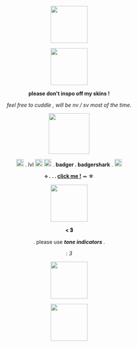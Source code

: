 <p align="center">
<img width="100" src="https://i.pinimg.com/originals/81/41/23/8141237eb5cab0eb891f81034ef347d4.gif">
</p>

<p align="center">
  <img width="100" src="https://gifcity.carrd.co/assets/images/gallery56/1e005f18.png?v=dc8076d6">
</p>

<p align="center">
<b> please don't inspo off my skins ! </b>
</p>
<p align="center">
<i> feel free to cuddle , will be nv / sv most of the time. </i>
</p>


<p align="center">
  <img width="110" src="https://pixelcat.neocities.org/stamp_mimikyu.png">
</p>

<p align="center">
  <img width="20" src="https://nukochannel.neocities.org/NukoImg/Activities/Dance/nukoSpin.gif"> . lvl <img width="20" src="https://nukochannel.neocities.org/NukoImg/Sets/Signs/HeartNumbers/nukoHeartNumber1.gif"> <img width="20" src="https://nukochannel.neocities.org/NukoImg/Sets/Signs/HeartNumbers/nukoHeartNumber6.gif"> . <b>badger . badgershark</b> . <img width="20" src=https://nukochannel.neocities.org/NukoImg/Reactions/Happy/nukoYippee.gif>
</p>
<p align="center">
  <b>⟡ . . . <a href="https://badgersharksintro.carrd.co/">click me !</a> ꕀ ☆</b>
</p>

<p align="center">
  <img width="100" src="https://adriansblinkiecollection.neocities.org/stamps/d65.png">

  <p align="center">
<b>< 𝟑</b>
</p>

<p align="center">
  . please use <b><i> tone indicators </i></b> .
</p>

<p align="center">
<i> : 3 </i>
</p>

<p align="center">
  <img width="100" src="https://gifcity.carrd.co/assets/images/gallery59/da549af8.png?v=dc8076d6">
</p>


<p align="center">
  <img width="100" src="https://64.media.tumblr.com/a6f1ca960064cb5dcd6b07e27ffecc7c/tumblr_ohj9eu9mO01vkpk4fo2_250.gifv">
</p>
